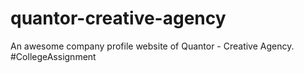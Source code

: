 # quantor-creative-agency
An awesome company profile website of Quantor - Creative Agency.
#CollegeAssignment

